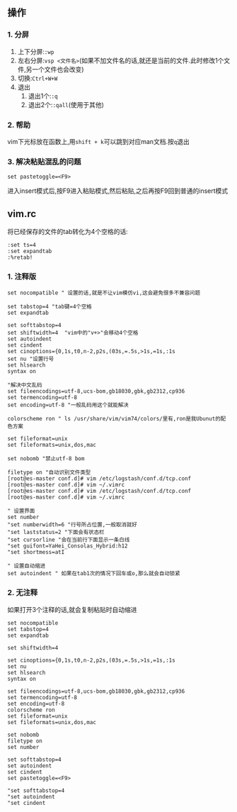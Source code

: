 ## 操作
### 1. 分屏
1. 上下分屏:`:wp`
2. 左右分屏:`vsp <文件名>`(如果不加文件名的话,就还是当前的文件.此时修改1个文件,另一个文件也会改变)
3. 切换:`Ctrl+W+W`
4. 退出
    1. 退出1个:`:q`
    2. 退出2个:`:qall`(使用于其他)
### 2. 帮助
vim下光标放在函数上,用`shift + k`可以跳到对应man文档.按`q`退出

### 3. 解决粘贴混乱的问题
```
set pastetoggle=<F9>
```
进入insert模式后,按F9进入粘贴模式,然后粘贴,之后再按F9回到普通的insert模式
## vim.rc
将已经保存的文件的tab转化为4个空格的话:
```
:set ts=4
:set expandtab
:%retab!
```
### 1. 注释版
```
set nocompatible " 设置的话,就是不让vim模仿vi,这会避免很多不兼容问题

set tabstop=4 "tab键=4个空格
set expandtab

set softtabstop=4
set shiftwidth=4  "vim中的"v+>"会移动4个空格
set autoindent
set cindent
set cinoptions={0,1s,t0,n-2,p2s,(03s,=.5s,>1s,=1s,:1s
set nu "设置行号
set hlsearch
syntax on

"解决中文乱码
set fileencodings=utf-8,ucs-bom,gb18030,gbk,gb2312,cp936
set termencoding=utf-8
set encoding=utf-8 "一般乱码用这个就能解决

colorscheme ron " ls /usr/share/vim/vim74/colors/里有,ron是我Ubunut的配色方案

set fileformat=unix
set fileformats=unix,dos,mac

set nobomb "禁止utf-8 bom

filetype on "自动识别文件类型
[root@es-master conf.d]# vim /etc/logstash/conf.d/tcp.conf
[root@es-master conf.d]# vim ~/.vimrc 
[root@es-master conf.d]# vim /etc/logstash/conf.d/tcp.conf
[root@es-master conf.d]# vim ~/.vimrc 

" 设置界面
set number
"set numberwidth=6 "行号所占位置,一般取消就好
"set laststatus=2 "下面会有状态栏
"set cursorline "会在当前行下面显示一条白线
"set guifont=YaHei_Consolas_Hybrid:h12
"set shortmess=atI

" 设置自动缩进
set autoindent " 如果在tab1次的情况下回车或o,那么就会自动锁紧
```

### 2. 无注释
如果打开3个注释的话,就会复制粘贴时自动缩进
```
set nocompatible 
set tabstop=4
set expandtab

set shiftwidth=4  

set cinoptions={0,1s,t0,n-2,p2s,(03s,=.5s,>1s,=1s,:1s
set nu 
set hlsearch
syntax on

set fileencodings=utf-8,ucs-bom,gb18030,gbk,gb2312,cp936
set termencoding=utf-8
set encoding=utf-8
colorscheme ron 
set fileformat=unix
set fileformats=unix,dos,mac

set nobomb 
filetype on
set number

set softtabstop=4
set autoindent
set cindent
set pastetoggle=<F9>

"set softtabstop=4
"set autoindent
"set cindent
```
